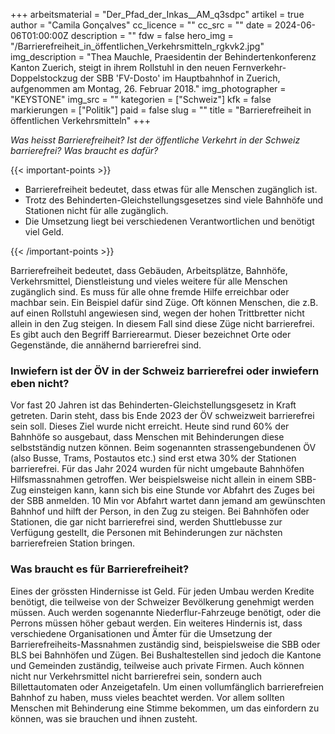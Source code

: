 +++
arbeitsmaterial = "Der_Pfad_der_Inkas__AM_q3sdpc"
artikel = true
author = "Camila Gonçalves"
cc_licence = ""
cc_src = ""
date = 2024-06-06T01:00:00Z
description = ""
fdw = false
hero_img = "/Barrierefreiheit_in_öffentlichen_Verkehrsmitteln_rgkvk2.jpg"
img_description = "Thea Mauchle, Praesidentin der Behindertenkonferenz Kanton Zuerich, steigt in ihrem Rollstuhl in den neuen Fernverkehr-Doppelstockzug der SBB 'FV-Dosto' im Hauptbahnhof in Zuerich, aufgenommen am Montag, 26. Februar 2018."
img_photographer = "KEYSTONE"
img_src = ""
kategorien = ["Schweiz"]
kfk = false
markierungen = ["Politik"]
paid = false
slug = ""
title = "Barrierefreiheit in öffentlichen Verkehrsmitteln"
+++

_Was heisst Barrierefreiheit? Ist der öffentliche Verkehrt in der Schweiz barrierefrei? Was braucht es dafür?_

{{< important-points >}}

<ul>

<li>Barrierefreiheit bedeutet, dass etwas für alle Menschen zugänglich ist.</li>

<li>Trotz des Behinderten-Gleichstellungsgesetzes sind viele Bahnhöfe und Stationen nicht für alle zugänglich.</li>

<li>Die Umsetzung liegt bei verschiedenen Verantwortlichen und benötigt viel Geld.</li>

</ul>

{{< /important-points >}}

Barrierefreiheit bedeutet, dass Gebäuden, Arbeitsplätze, Bahnhöfe, Verkehrsmittel, Dienstleistung und vieles weitere für alle Menschen zugänglich sind. Es muss für alle ohne fremde Hilfe erreichbar oder machbar sein. Ein Beispiel dafür sind Züge. Oft können Menschen, die z.B. auf einen Rollstuhl angewiesen sind, wegen der hohen Trittbretter nicht allein in den Zug steigen. In diesem Fall sind diese Züge nicht barrierefrei. Es gibt auch den Begriff Barrierearmut. Dieser bezeichnet Orte oder Gegenstände, die annähernd barrierefrei sind.

### Inwiefern ist der ÖV in der Schweiz barrierefrei oder inwiefern eben nicht?

Vor fast 20 Jahren ist das Behinderten-Gleichstellungsgesetz in Kraft getreten. Darin steht, dass bis Ende 2023 der ÖV schweizweit barrierefrei sein soll. Dieses Ziel wurde nicht erreicht. Heute sind rund 60% der Bahnhöfe so ausgebaut, dass Menschen mit Behinderungen diese selbstständig nutzen können. Beim sogenannten strassengebundenen ÖV (also Busse, Trams, Postautos etc.) sind erst etwa 30% der Stationen barrierefrei.
Für das Jahr 2024 wurden für nicht umgebaute Bahnhöfen Hilfsmassnahmen getroffen. Wer beispielsweise nicht allein in einem SBB-Zug einsteigen kann, kann sich bis eine Stunde vor Abfahrt des Zuges bei der SBB anmelden. 10 Min vor Abfahrt wartet dann jemand am gewünschten Bahnhof und hilft der Person, in den Zug zu steigen. Bei Bahnhöfen oder Stationen, die gar nicht barrierefrei sind, werden Shuttlebusse zur Verfügung gestellt, die Personen mit Behinderungen zur nächsten barrierefreien Station bringen.

### Was braucht es für Barrierefreiheit?

Eines der grössten Hindernisse ist Geld. Für jeden Umbau werden Kredite benötigt, die teilweise von der Schweizer Bevölkerung genehmigt werden müssen. Auch werden sogenannte Niederflur-Fahrzeuge benötigt, oder die Perrons müssen höher gebaut werden. Ein weiteres Hindernis ist, dass verschiedene Organisationen und Ämter für die Umsetzung der Barrierefreiheits-Massnahmen zuständig sind, beispielsweise die SBB oder BLS bei Bahnhöfen und Zügen. Bei Bushaltestellen sind jedoch die Kantone und Gemeinden zuständig, teilweise auch private Firmen. Auch können nicht nur Verkehrsmittel nicht barrierefrei sein, sondern auch Billettautomaten oder Anzeigetafeln. Um einen vollumfänglich barrierefreien Bahnhof zu haben, muss vieles beachtet werden. Vor allem sollten Menschen mit Behinderung eine Stimme bekommen, um das einfordern zu können, was sie brauchen und ihnen zusteht.
